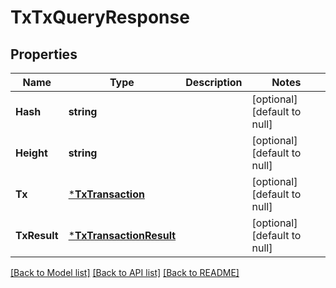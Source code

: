 # TxTxQueryResponse

## Properties
Name | Type | Description | Notes
------------ | ------------- | ------------- | -------------
**Hash** | **string** |  | [optional] [default to null]
**Height** | **string** |  | [optional] [default to null]
**Tx** | [***TxTransaction**](txTransaction.md) |  | [optional] [default to null]
**TxResult** | [***TxTransactionResult**](txTransactionResult.md) |  | [optional] [default to null]

[[Back to Model list]](../README.md#documentation-for-models) [[Back to API list]](../README.md#documentation-for-api-endpoints) [[Back to README]](../README.md)

